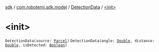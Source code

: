 [sdk](../../index.md) / [com.robotemi.sdk.model](../index.md) / [DetectionData](index.md) / [&lt;init&gt;](./-init-.md)

# &lt;init&gt;

`DetectionData(source: `[`Parcel`](https://developer.android.com/reference/android/os/Parcel.html)`)`
`DetectionData(angle: `[`Double`](https://kotlinlang.org/api/latest/jvm/stdlib/kotlin/-double/index.html)`, distance: `[`Double`](https://kotlinlang.org/api/latest/jvm/stdlib/kotlin/-double/index.html)`, isDetected: `[`Boolean`](https://kotlinlang.org/api/latest/jvm/stdlib/kotlin/-boolean/index.html)`)`